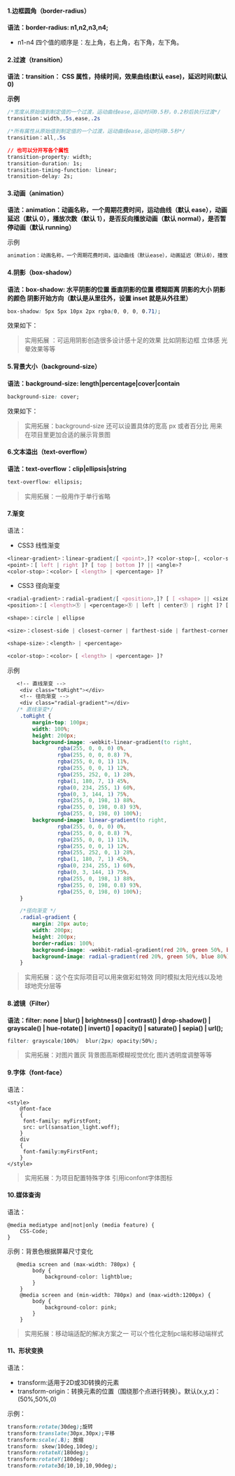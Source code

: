 

#### 1.边框圆角（border-radius）

**语法：border-radius: n1,n2,n3,n4;**

- n1-n4 四个值的顺序是：左上角，右上角，右下角，左下角。

#### 2.过渡（transition）

**语法：transition： CSS 属性，持续时间，效果曲线(默认 ease)，延迟时间(默认 0)**

**示例**

```css
/*宽度从原始值到制定值的一个过渡，运动曲线ease,运动时间0.5秒，0.2秒后执行过渡*/
transition：width,.5s,ease,.2s

/*所有属性从原始值到制定值的一个过渡，运动曲线ease,运动时间0.5秒*/
transition：all,.5s

// 也可以分开写各个属性
transition-property: width;
transition-duration: 1s;
transition-timing-function: linear;
transition-delay: 2s;
```

#### 3.动画（animation）

**语法：animation：动画名称，一个周期花费时间，运动曲线（默认 ease），动画延迟（默认 0），播放次数（默认 1），是否反向播放动画（默认 normal），是否暂停动画（默认 running）**

示例

```css
animation：动画名称，一个周期花费时间，运动曲线（默认ease），动画延迟（默认0），播放次数（默认1），是否反向播放动画（默认normal），是否暂停动画（默认running）
```



#### 4.阴影（box-shadow）

**语法：box-shadow: 水平阴影的位置 垂直阴影的位置 模糊距离 阴影的大小 阴影的颜色 阴影开始方向（默认是从里往外，设置 inset 就是从外往里）**

```css
box-shadow: 5px 5px 10px 2px rgba(0, 0, 0, 0.71);
```

效果如下：

> 实用拓展 ：可运用阴影创造很多设计感十足的效果 比如阴影边框 立体感 光晕效果等等

#### 5.背景大小（background-size）

**语法：background-size: length|percentage|cover|contain**

```css
background-size: cover;
```

效果如下：

> 实用拓展：background-size 还可以设置具体的宽高 px 或者百分比 用来在项目里更加合适的展示背景图

#### 6.文本溢出（text-overflow）

**语法：text-overflow：clip|ellipsis|string**

```css
text-overflow: ellipsis;
```

> 实用拓展：一般用作于单行省略

#### 7.渐变

语法：

- CSS3 线性渐变

```css
<linear-gradient>：linear-gradient([ <point>,]? <color-stop>[, <color-stop>]+);
<point>：[ left | right ]? [ top | bottom ]? || <angle>?
<color-stop>：<color> [ <length> | <percentage> ]?
```

- CSS3 径向渐变

```css
<radial-gradient>：radial-gradient([ <position>,]? [ [ <shape> || <size> ] | <shape-size>{2},]? <color-stop>[, <color-stop>]+);
<position>：[ <length>① | <percentage>① | left | center① | right ]? [ <length>② | <percentage>② | top | center② | bottom ]?

<shape>：circle | ellipse

<size>：closest-side | closest-corner | farthest-side | farthest-corner | contain | cover

<shape-size>：<length> | <percentage>

<color-stop>：<color> [ <length> | <percentage> ]?

```

示例

```css
   <!-- 直线渐变 -->
    <div class="toRight"></div>
    <!-- 径向渐变 -->
    <div class="radial-gradient"></div>
   /* 直线渐变*/
    .toRight {
        margin-top: 100px;
        width: 100%;
        height: 200px;
        background-image: -webkit-linear-gradient(to right,
                rgba(255, 0, 0, 0) 0%,
                rgba(255, 0, 0, 0.8) 7%,
                rgba(255, 0, 0, 1) 11%,
                rgba(255, 0, 0, 1) 12%,
                rgba(255, 252, 0, 1) 28%,
                rgba(1, 180, 7, 1) 45%,
                rgba(0, 234, 255, 1) 60%,
                rgba(0, 3, 144, 1) 75%,
                rgba(255, 0, 198, 1) 88%,
                rgba(255, 0, 198, 0.8) 93%,
                rgba(255, 0, 198, 0) 100%);
        background-image: linear-gradient(to right,
                rgba(255, 0, 0, 0) 0%,
                rgba(255, 0, 0, 0.8) 7%,
                rgba(255, 0, 0, 1) 11%,
                rgba(255, 0, 0, 1) 12%,
                rgba(255, 252, 0, 1) 28%,
                rgba(1, 180, 7, 1) 45%,
                rgba(0, 234, 255, 1) 60%,
                rgba(0, 3, 144, 1) 75%,
                rgba(255, 0, 198, 1) 88%,
                rgba(255, 0, 198, 0.8) 93%,
                rgba(255, 0, 198, 0) 100%);
    }

    /*径向渐变 */
    .radial-gradient {
        margin: 20px auto;
        width: 200px;
        height: 200px;
        border-radius: 100%;
        background-image: -wekbit-radial-gradient(red 20%, green 50%, blue 80%);
        background-image: radial-gradient(red 20%, green 50%, blue 80%);
    }
```

> 实用拓展：这个在实际项目可以用来做彩虹特效  同时模拟太阳光线以及地球地壳分层等

#### 8.滤镜（Filter）

**语法：filter: none | blur() | brightness() | contrast() | drop-shadow() | grayscale() | hue-rotate() | invert() | opacity() | saturate() | sepia() | url();**

```css
filter: grayscale(100%)  blur(2px) opacity(50%);
```

> 实用拓展：对图片置灰 背景图高斯模糊视觉优化  图片透明度调整等等

#### 9.字体（font-face）

语法：

```
<style> 
    @font-face
    {
     font-family: myFirstFont;
     src: url(sansation_light.woff);
    }
    div
    {
     font-family:myFirstFont;
    }
</style>
```

> 实用拓展：为项目配置特殊字体 引用iconfont字体图标

#### 10.媒体查询

语法：

```
@media mediatype and|not|only (media feature) {
    CSS-Code;
} 
```

示例：背景色根据屏幕尺寸变化

```
   @media screen and (max-width: 780px) {
        body {
            background-color: lightblue;
        }
    }
    @media screen and (min-width: 780px) and (max-width:1200px) {
        body {
            background-color: pink;
        }
    }
```

> 实用拓展：移动端适配的解决方案之一 可以个性化定制pc端和移动端样式

#### 11、形状变换

语法：

- transform:适用于2D或3D转换的元素
- transform-origin：转换元素的位置（围绕那个点进行转换）。默认(x,y,z)：(50%,50%,0)

示例：

```css
transform:rotate(30deg);旋转
transform:translate(30px,30px);平移
transform:scale(.8); 放缩
transform: skew(10deg,10deg); 
transform:rotateX(180deg);
transform:rotateY(180deg);
transform:rotate3d(10,10,10,90deg);
```

